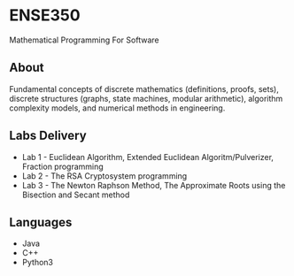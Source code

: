 # ENSE350
Mathematical Programming For Software

## About
Fundamental concepts of discrete mathematics (definitions, proofs, sets), discrete structures (graphs, state machines, modular arithmetic), algorithm complexity models, and numerical methods in engineering.

## Labs Delivery
- Lab 1 - Euclidean Algorithm, Extended Euclidean Algoritm/Pulverizer, Fraction programming
- Lab 2 - The RSA Cryptosystem programming
- Lab 3 - The Newton Raphson Method, The Approximate Roots using the Bisection and Secant method

## Languages
- Java
- C++
- Python3

